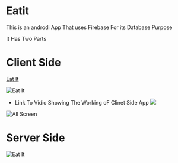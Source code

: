 # Eatit

This is an androdi App That uses Firebase For its Database Purpose

It Has Two Parts 

# Client Side
[Eat It](https://github.com/DAKSHSEMWAL/Eatit/tree/master/Client%20Side/EatIt2)

![Eat It](https://github.com/DAKSHSEMWAL/Eatit/blob/master/Client%20Side/EatIt2/app/src/main/res/mipmap-xxxhdpi/ic_launcher_round.png)
 
 * Link To Vidio Showing The Working oF Clinet Side App
  [![](http://img.youtube.com/vi/-nLGb7KCfAU/0.jpg)](http://www.youtube.com/watch?v=-nLGb7KCfAU "Eat IT Client Side App")
  
  ![All Screen](https://github.com/DAKSHSEMWAL/Eatit/blob/master/Client%20Side/EatIt2/back.png)
    

# Server Side
![Eat It](https://github.com/DAKSHSEMWAL/Eatit/blob/master/Server%20Side/app/src/main/res/mipmap-xxxhdpi/ic_launcher_round.png)
